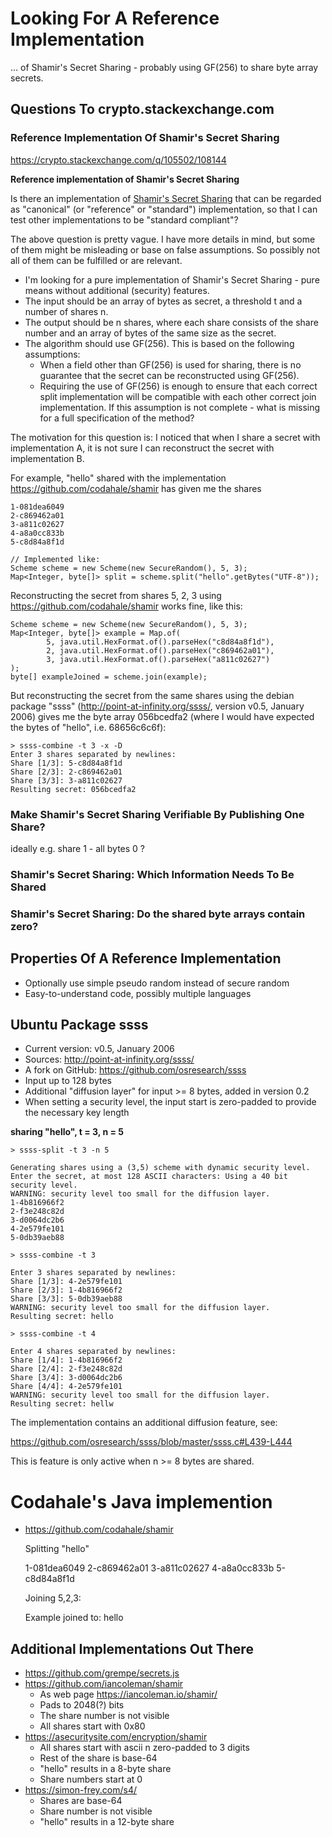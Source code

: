 # Looking For A Reference Implementation

... of Shamir's Secret Sharing - probably using GF(256) to share byte array secrets.

## Questions To crypto.stackexchange.com

### Reference Implementation Of Shamir's Secret Sharing

https://crypto.stackexchange.com/q/105502/108144

**Reference implementation of Shamir's Secret Sharing**

Is there an implementation of [Shamir's Secret Sharing](https://en.wikipedia.org/wiki/Shamir%27s_secret_sharing) that can be regarded as "canonical" (or "reference" or "standard") implementation, so that I can test other implementations to be "standard compliant"?

The above question is pretty vague. I have more details in mind, but some of them might be misleading or base on false assumptions. So possibly not all of them can be fulfilled or are relevant.

* I'm looking for a pure implementation of Shamir's Secret Sharing - pure means without additional (security) features.
* The input should be an array of bytes as secret, a threshold t and a number of shares n.
* The output should be n shares, where each share consists of the share number and an array of bytes of the same size as the secret.
* The algorithm should use GF(256). This is based on the following assumptions:
  * When a field other than GF(256) is used for sharing, there is no guarantee that the secret can be reconstructed using GF(256).
  * Requiring the use of GF(256) is enough to ensure that each correct split implementation will be compatible with each other correct join implementation. If this assumption is not complete - what is missing for a full specification of the method?

The motivation for this question is: I noticed that when I share a secret with implementation A, it is not sure I can reconstruct the secret with implementation B.

For example, "hello" shared with the implementation https://github.com/codahale/shamir has given me the shares

    1-081dea6049
    2-c869462a01
    3-a811c02627
    4-a8a0cc833b
    5-c8d84a8f1d

    // Implemented like:
    Scheme scheme = new Scheme(new SecureRandom(), 5, 3);
    Map<Integer, byte[]> split = scheme.split("hello".getBytes("UTF-8"));

Reconstructing the secret from shares 5, 2, 3 using https://github.com/codahale/shamir works fine, like this:

    Scheme scheme = new Scheme(new SecureRandom(), 5, 3);
    Map<Integer, byte[]> example = Map.of(
            5, java.util.HexFormat.of().parseHex("c8d84a8f1d"),
            2, java.util.HexFormat.of().parseHex("c869462a01"),
            3, java.util.HexFormat.of().parseHex("a811c02627")
    );
    byte[] exampleJoined = scheme.join(example);


But reconstructing the secret from the same shares using the debian package "ssss" (http://point-at-infinity.org/ssss/, version v0.5, January 2006) gives me the byte array 056bcedfa2 (where I would have expected the bytes of "hello", i.e. 68656c6c6f):

    > ssss-combine -t 3 -x -D
    Enter 3 shares separated by newlines:
    Share [1/3]: 5-c8d84a8f1d
    Share [2/3]: 2-c869462a01
    Share [3/3]: 3-a811c02627
    Resulting secret: 056bcedfa2

### Make Shamir's Secret Sharing Verifiable By Publishing One Share?

ideally e.g. share 1 - all bytes 0 ?

### Shamir's Secret Sharing: Which Information Needs To Be Shared

### Shamir's Secret Sharing: Do the shared byte arrays contain zero?

## Properties Of A Reference Implementation

* Optionally use simple pseudo random instead of secure random
* Easy-to-understand code, possibly multiple languages

## Ubuntu Package ssss

* Current version: v0.5, January 2006
* Sources: http://point-at-infinity.org/ssss/
* A fork on GitHub: https://github.com/osresearch/ssss
* Input up to 128 bytes
* Additional "diffusion layer" for input >= 8 bytes, added in version 0.2
* When setting a security level, the input start is zero-padded to provide the necessary key length

**sharing "hello", t = 3, n = 5**

    > ssss-split -t 3 -n 5

    Generating shares using a (3,5) scheme with dynamic security level.
    Enter the secret, at most 128 ASCII characters: Using a 40 bit security level.
    WARNING: security level too small for the diffusion layer.
    1-4b816966f2
    2-f3e248c82d
    3-d0064dc2b6
    4-2e579fe101
    5-0db39aeb88
    
    > ssss-combine -t 3

    Enter 3 shares separated by newlines:
    Share [1/3]: 4-2e579fe101
    Share [2/3]: 1-4b816966f2
    Share [3/3]: 5-0db39aeb88
    WARNING: security level too small for the diffusion layer.
    Resulting secret: hello

    > ssss-combine -t 4

    Enter 4 shares separated by newlines:
    Share [1/4]: 1-4b816966f2
    Share [2/4]: 2-f3e248c82d
    Share [3/4]: 3-d0064dc2b6
    Share [4/4]: 4-2e579fe101
    WARNING: security level too small for the diffusion layer.
    Resulting secret: hellw

The implementation contains an additional diffusion feature, see:

https://github.com/osresearch/ssss/blob/master/ssss.c#L439-L444

This is feature is only active when n >= 8 bytes are shared.

# Codahale's Java implemention

* https://github.com/codahale/shamir


    Splitting "hello"

    1-081dea6049
    2-c869462a01
    3-a811c02627
    4-a8a0cc833b
    5-c8d84a8f1d

    Joining 5,2,3:

    Example joined to: hello

## Additional Implementations Out There

* https://github.com/grempe/secrets.js
* https://github.com/iancoleman/shamir
  * As web page https://iancoleman.io/shamir/
  * Pads to 2048(?) bits
  * The share number is not visible
  * All shares start with 0x80
* https://asecuritysite.com/encryption/shamir
  * All shares start with ascii n zero-padded to 3 digits
  * Rest of the share is base-64
  * "hello" results in a 8-byte share
  * Share numbers start at 0
* https://simon-frey.com/s4/
  * Shares are base-64
  * Share number is not visible
  * "hello" results in a 12-byte share
